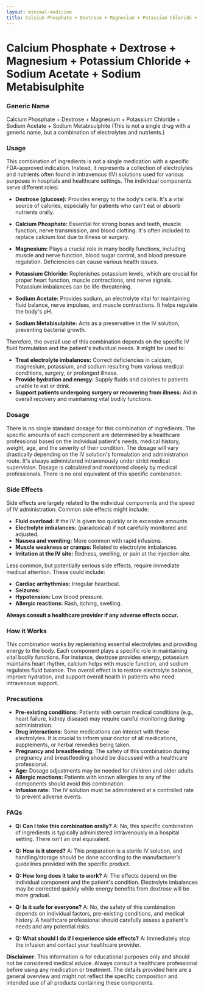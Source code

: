 ```yaml
---
layout: minimal-medicine
title: Calcium Phosphate + Dextrose + Magnesium + Potassium Chloride + Sodium Acetate + Sodium Metabisulphite
---
```


# Calcium Phosphate + Dextrose + Magnesium + Potassium Chloride + Sodium Acetate + Sodium Metabisulphite
### Generic Name

Calcium Phosphate + Dextrose + Magnesium + Potassium Chloride + Sodium Acetate + Sodium Metabisulphite (This is not a single drug with a generic name, but a combination of electrolytes and nutrients.)


### Usage

This combination of ingredients is not a single medication with a specific FDA-approved indication. Instead, it represents a collection of electrolytes and nutrients often found in intravenous (IV) solutions used for various purposes in hospitals and healthcare settings.  The individual components serve different roles:

* **Dextrose (glucose):** Provides energy to the body's cells.  It's a vital source of calories, especially for patients who can't eat or absorb nutrients orally.

* **Calcium Phosphate:**  Essential for strong bones and teeth, muscle function, nerve transmission, and blood clotting.  It's often included to replace calcium lost due to illness or surgery.

* **Magnesium:** Plays a crucial role in many bodily functions, including muscle and nerve function, blood sugar control, and blood pressure regulation.  Deficiencies can cause various health issues.

* **Potassium Chloride:** Replenishes potassium levels, which are crucial for proper heart function, muscle contractions, and nerve signals. Potassium imbalances can be life-threatening.

* **Sodium Acetate:**  Provides sodium, an electrolyte vital for maintaining fluid balance, nerve impulses, and muscle contractions.  It helps regulate the body's pH.

* **Sodium Metabisulphite:**  Acts as a preservative in the IV solution, preventing bacterial growth.

Therefore, the overall use of this combination depends on the specific IV fluid formulation and the patient's individual needs.  It might be used to:

* **Treat electrolyte imbalances:** Correct deficiencies in calcium, magnesium, potassium, and sodium resulting from various medical conditions, surgery, or prolonged illness.
* **Provide hydration and energy:** Supply fluids and calories to patients unable to eat or drink.
* **Support patients undergoing surgery or recovering from illness:** Aid in overall recovery and maintaining vital bodily functions.


### Dosage

There is no single standard dosage for this combination of ingredients. The specific amounts of each component are determined by a healthcare professional based on the individual patient's needs, medical history, weight, age, and the severity of their condition. The dosage will vary drastically depending on the IV solution's formulation and administration route. It's always administered intravenously under strict medical supervision.  Dosage is calculated and monitored closely by medical professionals.  There is no oral equivalent of this specific combination.


### Side Effects

Side effects are largely related to the individual components and the speed of IV administration.  Common side effects might include:

* **Fluid overload:**  If the IV is given too quickly or in excessive amounts.
* **Electrolyte imbalances:** (paradoxical) if not carefully monitored and adjusted.
* **Nausea and vomiting:**  More common with rapid infusions.
* **Muscle weakness or cramps:**  Related to electrolyte imbalances.
* **Irritation at the IV site:** Redness, swelling, or pain at the injection site.


Less common, but potentially serious side effects, require immediate medical attention.  These could include:

* **Cardiac arrhythmias:**  Irregular heartbeat.
* **Seizures:**
* **Hypotension:** Low blood pressure.
* **Allergic reactions:**  Rash, itching, swelling.


**Always consult a healthcare provider if any adverse effects occur.**


### How it Works

This combination works by replenishing essential electrolytes and providing energy to the body. Each component plays a specific role in maintaining vital bodily functions. For instance, dextrose provides energy, potassium maintains heart rhythm, calcium helps with muscle function, and sodium regulates fluid balance.  The overall effect is to restore electrolyte balance, improve hydration, and support overall health in patients who need intravenous support.


### Precautions

* **Pre-existing conditions:** Patients with certain medical conditions (e.g., heart failure, kidney disease) may require careful monitoring during administration.
* **Drug interactions:** Some medications can interact with these electrolytes.  It is crucial to inform your doctor of all medications, supplements, or herbal remedies being taken.
* **Pregnancy and breastfeeding:** The safety of this combination during pregnancy and breastfeeding should be discussed with a healthcare professional.
* **Age:** Dosage adjustments may be needed for children and older adults.
* **Allergic reactions:**  Patients with known allergies to any of the components should avoid this combination.
* **Infusion rate:** The IV solution must be administered at a controlled rate to prevent adverse events.


### FAQs

* **Q: Can I take this combination orally?** A: No, this specific combination of ingredients is typically administered intravenously in a hospital setting. There isn't an oral equivalent.

* **Q: How is it stored?** A: This preparation is a sterile IV solution, and handling/storage should be done according to the manufacturer’s guidelines provided with the specific product.

* **Q: How long does it take to work?** A: The effects depend on the individual component and the patient's condition.  Electrolyte imbalances may be corrected quickly while energy benefits from dextrose will be more gradual.

* **Q: Is it safe for everyone?** A: No, the safety of this combination depends on individual factors, pre-existing conditions, and medical history. A healthcare professional should carefully assess a patient's needs and any potential risks.

* **Q: What should I do if I experience side effects?** A: Immediately stop the infusion and contact your healthcare provider.

**Disclaimer:** This information is for educational purposes only and should not be considered medical advice. Always consult a healthcare professional before using any medication or treatment.  The details provided here are a general overview and might not reflect the specific composition and intended use of all products containing these components.

